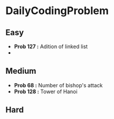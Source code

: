 # DailyCodingProblem

## Easy

- **Prob 127 :** Adition of linked list
- 

## Medium

- **Prob 68 :** Number of bishop's attack
- **Prob 128 :** Tower of Hanoi

## Hard